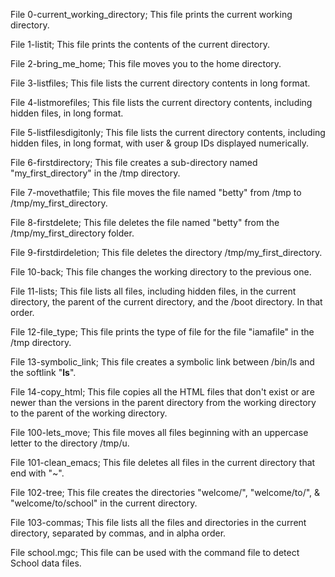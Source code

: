 File 0-current_working_directory;
     This file prints the current working directory.

File 1-listit;
     This file prints the contents of the current directory.

File 2-bring_me_home;
     This file moves you to the home directory.

File 3-listfiles;
     This file lists the current directory contents in long format.

File 4-listmorefiles;
     This file lists the current directory contents, including hidden files, in long format.

File 5-listfilesdigitonly;
     This file lists the current directory contents, including hidden files, in long format, with user & group IDs displayed numerically.

File 6-firstdirectory;
     This file creates a sub-directory named "my_first_directory" in the /tmp directory.

File 7-movethatfile;
     This file moves the file named "betty" from /tmp to /tmp/my_first_directory.

File 8-firstdelete;
     This file deletes the file named "betty" from the /tmp/my_first_directory folder.

File 9-firstdirdeletion;
     This file deletes the directory /tmp/my_first_directory.

File 10-back;
     This file changes the working directory to the previous one.

File 11-lists;
     This file lists all files, including hidden files, in the current directory, the parent of the current directory, and the /boot directory. In that order.

File 12-file_type;
     This file prints the type of file for the file "iamafile" in the /tmp directory.

File 13-symbolic_link;
     This file creates a symbolic link between /bin/ls and the softlink "__ls__".

File 14-copy_html;
     This file copies all the HTML files that don't exist or are newer than the versions in the parent directory from the working directory to the parent of the working directory.

File 100-lets_move;
     This file moves all files beginning with an uppercase letter to the directory /tmp/u.

File 101-clean_emacs;
     This file deletes all files in the current directory that end with "~".

File 102-tree;
     This file creates the directories "welcome/", "welcome/to/", & "welcome/to/school" in the current directory.

File 103-commas;
     This file lists all the files and directories in the current directory, separated by commas, and in alpha order.

File school.mgc;
     This file can be used with the command file to detect School data files.